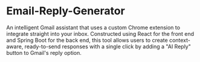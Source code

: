 # Email-Reply-Generator
An intelligent Gmail assistant that uses a custom Chrome extension to integrate straight into your inbox. Constructed using React for the front end and Spring Boot for the back end, this tool allows users to create context-aware, ready-to-send responses with a single click by adding a "AI Reply" button to Gmail's reply option.
